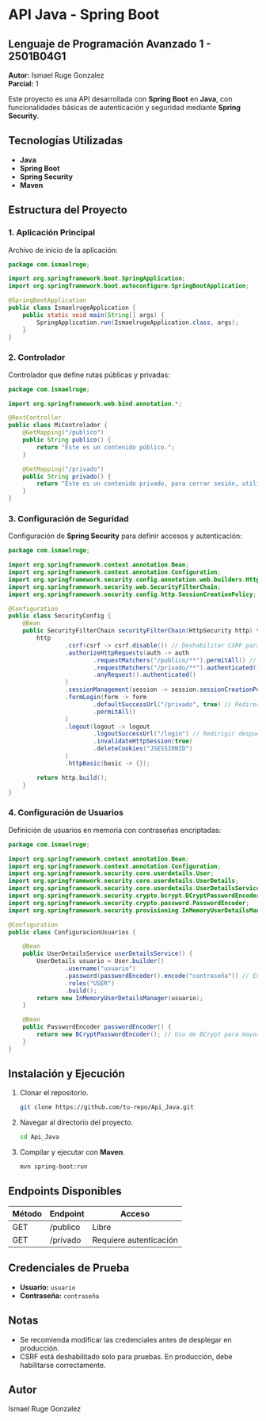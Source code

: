 # API Java - Spring Boot

## Lenguaje de Programación Avanzado 1 - 2501B04G1

**Autor:** Ismael Ruge Gonzalez  
**Parcial:** 1  

Este proyecto es una API desarrollada con **Spring Boot** en **Java**, con funcionalidades básicas de autenticación y seguridad mediante **Spring Security**.

## Tecnologías Utilizadas
- **Java**  
- **Spring Boot**  
- **Spring Security**  
- **Maven**  

## Estructura del Proyecto

### 1. Aplicación Principal
Archivo de inicio de la aplicación:
```java
package com.ismaelruge;

import org.springframework.boot.SpringApplication;
import org.springframework.boot.autoconfigure.SpringBootApplication;

@SpringBootApplication
public class IsmaelrugeApplication {
	public static void main(String[] args) {
		SpringApplication.run(IsmaelrugeApplication.class, args);
	}
}
```

### 2. Controlador
Controlador que define rutas públicas y privadas:
```java
package com.ismaelruge;

import org.springframework.web.bind.annotation.*;

@RestController
public class MiControlador {
    @GetMapping("/publico")
    public String publico() {
        return "Este es un contenido público.";
    }

    @GetMapping("/privado")
    public String privado() {
        return "Este es un contenido privado, para cerrar sesión, utiliza /logout";
    }
}
```

### 3. Configuración de Seguridad
Configuración de **Spring Security** para definir accesos y autenticación:
```java
package com.ismaelruge;

import org.springframework.context.annotation.Bean;
import org.springframework.context.annotation.Configuration;
import org.springframework.security.config.annotation.web.builders.HttpSecurity;
import org.springframework.security.web.SecurityFilterChain;
import org.springframework.security.config.http.SessionCreationPolicy;

@Configuration
public class SecurityConfig {
    @Bean
    public SecurityFilterChain securityFilterChain(HttpSecurity http) throws Exception {
        http
                .csrf(csrf -> csrf.disable()) // Deshabilitar CSRF para pruebas
                .authorizeHttpRequests(auth -> auth
                        .requestMatchers("/publico/**").permitAll() // Permitir acceso público
                        .requestMatchers("/privado/**").authenticated() // Proteger rutas privadas
                        .anyRequest().authenticated()
                )
                .sessionManagement(session -> session.sessionCreationPolicy(SessionCreationPolicy.IF_REQUIRED))
                .formLogin(form -> form
                        .defaultSuccessUrl("/privado", true) // Redirección tras login
                        .permitAll()
                )
                .logout(logout -> logout
                        .logoutSuccessUrl("/login") // Redirigir después del logout
                        .invalidateHttpSession(true)
                        .deleteCookies("JSESSIONID")
                )
                .httpBasic(basic -> {});

        return http.build();
    }
}
```

### 4. Configuración de Usuarios
Definición de usuarios en memoria con contraseñas encriptadas:
```java
package com.ismaelruge;

import org.springframework.context.annotation.Bean;
import org.springframework.context.annotation.Configuration;
import org.springframework.security.core.userdetails.User;
import org.springframework.security.core.userdetails.UserDetails;
import org.springframework.security.core.userdetails.UserDetailsService;
import org.springframework.security.crypto.bcrypt.BCryptPasswordEncoder;
import org.springframework.security.crypto.password.PasswordEncoder;
import org.springframework.security.provisioning.InMemoryUserDetailsManager;

@Configuration
public class ConfiguracionUsuarios {

    @Bean
    public UserDetailsService userDetailsService() {
        UserDetails usuario = User.builder()
                .username("usuario")
                .password(passwordEncoder().encode("contraseña")) // Encriptar la contraseña
                .roles("USER")
                .build();
        return new InMemoryUserDetailsManager(usuario);
    }

    @Bean
    public PasswordEncoder passwordEncoder() {
        return new BCryptPasswordEncoder(); // Uso de BCrypt para mayor seguridad
    }
}
```

## Instalación y Ejecución
1. Clonar el repositorio.
   ```bash
   git clone https://github.com/tu-repo/Api_Java.git
   ```
2. Navegar al directorio del proyecto.
   ```bash
   cd Api_Java
   ```
3. Compilar y ejecutar con **Maven**.
   ```bash
   mvn spring-boot:run
   ```

## Endpoints Disponibles
| Método | Endpoint   | Acceso |
|---------|-----------|--------|
| GET     | /publico  | Libre  |
| GET     | /privado  | Requiere autenticación |

## Credenciales de Prueba
- **Usuario:** `usuario`
- **Contraseña:** `contraseña`

## Notas
- Se recomienda modificar las credenciales antes de desplegar en producción.
- CSRF está deshabilitado solo para pruebas. En producción, debe habilitarse correctamente.

## Autor
Ismael Ruge Gonzalez